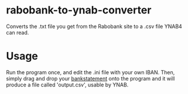 # rabobank-to-ynab-converter
Converts the .txt file you get from the Rabobank site to a .csv file YNAB4 can read.

# Usage
Run the program once, and edit the .ini file with your own IBAN.
Then, simply drag and drop your [bankstatement](https://bankieren.rabobank.nl/klanten/particulieren/internetbankieren/betalensparen/downloaden_transacties/) onto the program and it will produce a file called 'output.csv', usable by YNAB.

